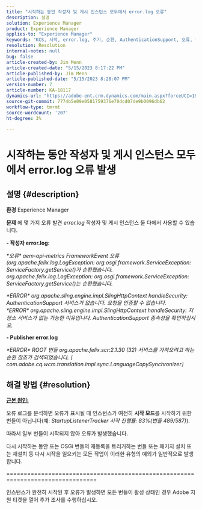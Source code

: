 ```yaml
---
title: "시작하는 동안 작성자 및 게시 인스턴스 모두에서 error.log 오류"
description: 설명
solution: Experience Manager
product: Experience Manager
applies-to: "Experience Manager"
keywords: "KCS, 시작, error.log, 주기, 순환, AuthenticationSupport, 오류, 작성자 인스턴스, 게시 인스턴스, FAQ"
resolution: Resolution
internal-notes: null
bug: false
article-created-by: Jim Menn
article-created-date: "5/15/2023 8:17:22 PM"
article-published-by: Jim Menn
article-published-date: "5/15/2023 8:28:07 PM"
version-number: 7
article-number: KA-18117
dynamics-url: "https://adobe-ent.crm.dynamics.com/main.aspx?forceUCI=1&pagetype=entityrecord&etn=knowledgearticle&id=0ad31c7e-5df3-ed11-8848-6045bd006079"
source-git-commit: 7774b5e09e0581759376e70dcd07de9b0096db62
workflow-type: tm+mt
source-wordcount: '207'
ht-degree: 3%

---
```


# 시작하는 동안 작성자 및 게시 인스턴스 모두에서 error.log 오류 발생

## 설명 {#description}


<b>환경</b>
Experience Manager

<b>문제</b>
에 몇 가지 오류 발견 *error.log* 작성자 및 게시 인스턴스 둘 다에서 사용할 수 있습니다.

<b>- 작성자 error.log:</b>

*\*오류\* aem-api-metrics FrameworkEvent 오류(org.apache.felix.log.LogException: org.osgi.framework.ServiceException: ServiceFactory.getService()가 순환했습니다.
<br>org.apache.felix.log.LogException: org.osgi.framework.ServiceException: ServiceFactory.getService()는 순환했습니다.*



*\*ERROR\* org.apache.sling.engine.impl.SlingHttpContext handleSecurity: AuthenticationSupport 서비스가 없습니다. 요청을 인증할 수 없습니다.
<br>\*ERROR\* org.apache.sling.engine.impl.SlingHttpContext handleSecurity: 저장소 서비스가 없는 가능한 이유입니다. AuthenticationSupport 종속성을 확인하십시오.*



<b>- Publisher error.log</b>

*\*ERROR\* ROOT 번들 org.apache.felix.scr:2.1.30 (32) 서비스를 가져오려고 하는 순환 참조가 검색되었습니다. `[` com.adobe.cq.wcm.translation.impl.sync.LanguageCopySynchronizer`]`*






## 해결 방법 {#resolution}


<u><b>근본 원인:</b></u>

오류 로그를 분석하면 오류가 표시될 때 인스턴스가 여전히 <b>시작 모드</b>를 시작하기 위한 번들이 아닙니다(예: *StartupListenerTracker 시작 진행률: 83%(번들 489/587)*).

따라서 일부 번들이 시작되지 않아 오류가 발생했습니다.

다시 시작하는 동안 또는 OSGi 번들의 재등록을 트리거하는 번들 또는 패키지 설치 또는 재설치 등 다시 시작을 일으키는 모든 작업이 이러한 유형의 예외가 일반적으로 발생합니다.



================================================================================

인스턴스가 완전히 시작된 후 오류가 발생하면 모든 번들이 활성 상태인 경우 Adobe 지원 티켓을 열어 추가 조사를 수행하십시오.
